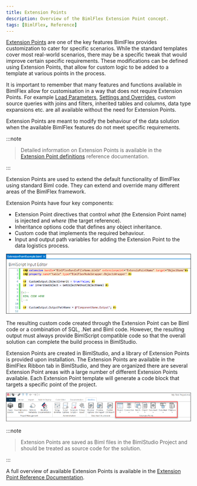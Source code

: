 ```yaml
---
title: Extension Points
description: Overview of the BimlFlex Extension Point concept.
tags: [BimlFlex, Reference]
---
```

[Extension Points](bimlflex-concepts-extension-points) are one of the key features BimlFlex provides customization to cater for specific scenarios. While the standard templates cover most real-world scenarios, there may be a specific tweak that would improve certain specific requirements. These modifications can be defined using Extension Points, that allow for custom logic to be added to a template at various points in the process.

It is important to remember that many features and functions available in BimlFlex allow for customisation in a way that does not require Extension Points. For example [Load Parameters](bimlflex-concepts-metadata-parameters), [Settings and Overrides](bimlflex-app-reference-documentation-settings-index), custom source queries with joins and filters, inherited tables and columns, data type expansions etc. are all available without the need for Extension Points.

Extension Points are meant to modify the behaviour of the data solution when the available BimlFlex features do not meet specific requirements.

:::note


> Detailed information on Extension Points is available in the [Extension Point definitions](bimlflex-app-reference-documentation-extensionpoints-index) reference documentation.

:::


Extension Points are used to extend the default functionality of BimlFlex using standard Biml code. They can extend and override many different areas of the BimlFlex framework.

Extension Points have four key components:

* Extension Point directives that control _what_ (the Extension Point name) is injected and _where_ (the target reference).
* Inheritance options code that defines any object inheritance.
* Custom code that implements the required behaviour.
* Input and output path variables for adding the Extension Point to the data logistics process.

![Extension Points Sample Code](images/bimlflex-ss-v5-extension-points-sample-code.png "Extension Points Sample Code")

The resulting custom code created through the Extension Point can be Biml code or a combination of SQL, .Net and Biml code. However, the resulting output must always provide BimlScript compatible code so that the overall solution can complete the build process in BimlStudio.

Extension Points are created in BimlStudio, and a library of Extension Points is provided upon installation. The Extension Points are available in the BimlFlex Ribbon tab in BimlStudio, and they are organized there are several Extension Point areas with a large number of different Extension Points available. Each Extension Point template will generate a code block that targets a specific point of the project.

![BimlFlex Ribbon Tab](images/bimlflex-ss-v5-bimlflex-ui-tab.png "BimlFlex Ribbon Tab")

:::note


> Extension Points are saved as Biml files in the BimlStudio Project and should be treated as source code for the solution.

:::


A full overview of available Extension Points is available in the [Extension Point Reference Documentation](bimlflex-app-reference-documentation-extensionpoints-index).
